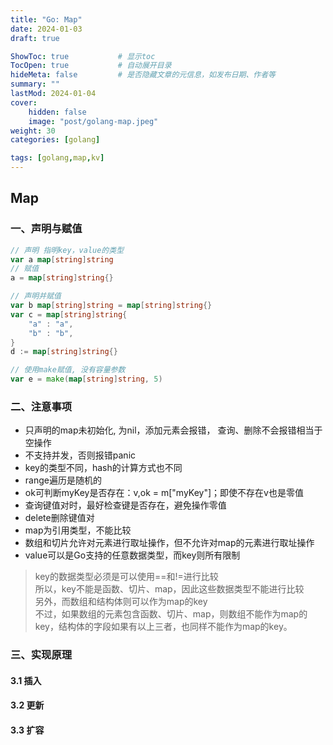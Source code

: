 ```yaml
---
title: "Go: Map"
date: 2024-01-03
draft: true

ShowToc: true           # 显示toc
TocOpen: true           # 自动展开目录
hideMeta: false         # 是否隐藏文章的元信息，如发布日期、作者等
summary: ""
lastMod: 2024-01-04
cover:
    hidden: false
    image: "post/golang-map.jpeg"
weight: 30
categories: [golang]

tags: [golang,map,kv]
---
```




## Map


### 一、声明与赋值
```go
// 声明 指明key，value的类型
var a map[string]string
// 赋值
a = map[string]string{}

// 声明并赋值
var b map[string]string = map[string]string{}
var c = map[string]string{
    "a" : "a",
    "b" : "b",
}
d := map[string]string{}

// 使用make赋值, 没有容量参数
var e = make(map[string]string, 5)
```

### 二、注意事项
* 只声明的map未初始化, 为nil，添加元素会报错， 查询、删除不会报错相当于空操作
* 不支持并发，否则报错panic
* key的类型不同，hash的计算方式也不同
* range遍历是随机的
* ok可判断myKey是否存在：v,ok = m["myKey"]；即使不存在v也是零值
* 查询键值对时，最好检查键是否存在，避免操作零值
* delete删除键值对
* map为引用类型，不能比较
* 数组和切片允许对元素进行取址操作，但不允许对map的元素进行取址操作
* value可以是Go支持的任意数据类型，而key则所有限制
> key的数据类型必须是可以使用==和!=进行比较  
> 所以，key不能是函数、切片、map，因此这些数据类型不能进行比较  
> 另外，而数组和结构体则可以作为map的key  
> 不过，如果数组的元素包含函数、切片、map，则数组不能作为map的key，结构体的字段如果有以上三者，也同样不能作为map的key。


### 三、实现原理

#### 3.1 插入


#### 3.2 更新


#### 3.3 扩容
